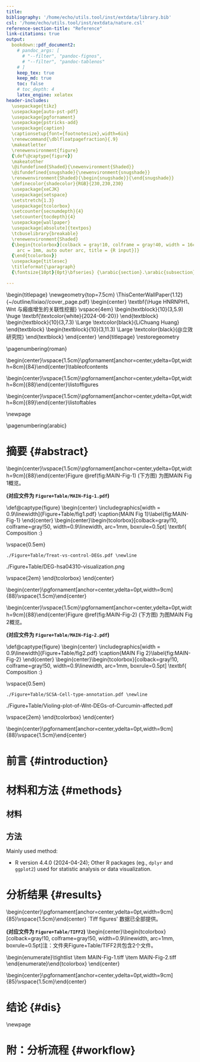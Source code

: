 ```yaml
---
title: 
bibliography: '/home/echo/utils.tool/inst/extdata/library.bib'
csl: '/home/echo/utils.tool/inst/extdata/nature.csl'
reference-section-title: "Reference"
link-citations: true
output:
  bookdown::pdf_document2:
    # pandoc_args: [
      # "--filter", "pandoc-fignos",
      # "--filter", "pandoc-tablenos"
    # ]
    keep_tex: true
    keep_md: true
    toc: false
    # toc_depth: 4
    latex_engine: xelatex
header-includes:
  \usepackage{tikz}
  \usepackage{auto-pst-pdf}
  \usepackage{pgfornament}
  \usepackage{pstricks-add}
  \usepackage{caption}
  \captionsetup{font={footnotesize},width=6in}
  \renewcommand{\dblfloatpagefraction}{.9}
  \makeatletter
  \renewenvironment{figure}
  {\def\@captype{figure}}
  \makeatother
  \@ifundefined{Shaded}{\newenvironment{Shaded}}
  \@ifundefined{snugshade}{\newenvironment{snugshade}}
  \renewenvironment{Shaded}{\begin{snugshade}}{\end{snugshade}}
  \definecolor{shadecolor}{RGB}{230,230,230}
  \usepackage{xeCJK}
  \usepackage{setspace}
  \setstretch{1.3} 
  \usepackage{tcolorbox}
  \setcounter{secnumdepth}{4}
  \setcounter{tocdepth}{4}
  \usepackage{wallpaper}
  \usepackage[absolute]{textpos}
  \tcbuselibrary{breakable}
  \renewenvironment{Shaded}
  {\begin{tcolorbox}[colback = gray!10, colframe = gray!40, width = 16cm,
    arc = 1mm, auto outer arc, title = {R input}]}
  {\end{tcolorbox}}
  \usepackage{titlesec}
  \titleformat{\paragraph}
  {\fontsize{10pt}{0pt}\bfseries} {\arabic{section}.\arabic{subsection}.\arabic{subsubsection}.\arabic{paragraph}} {1em} {} []

---
```







\begin{titlepage} \newgeometry{top=7.5cm}
\ThisCenterWallPaper{1.12}{~/outline/lixiao//cover_page.pdf}
\begin{center} \textbf{\Huge HNRNPH1、Wnt
与瘢痕增生的关联性挖掘} \vspace{4em}
\begin{textblock}{10}(3,5.9) \huge
\textbf{\textcolor{white}{2024-06-20}}
\end{textblock} \begin{textblock}{10}(3,7.3)
\Large \textcolor{black}{LiChuang Huang}
\end{textblock} \begin{textblock}{10}(3,11.3)
\Large \textcolor{black}{@立效研究院}
\end{textblock} \end{center} \end{titlepage}
\restoregeometry

\pagenumbering{roman}



\begin{center}\vspace{1.5cm}\pgfornament[anchor=center,ydelta=0pt,width=8cm]{84}\end{center}\tableofcontents



\begin{center}\vspace{1.5cm}\pgfornament[anchor=center,ydelta=0pt,width=8cm]{88}\end{center}\listoffigures



\begin{center}\vspace{1.5cm}\pgfornament[anchor=center,ydelta=0pt,width=8cm]{89}\end{center}\listoftables

\newpage

\pagenumbering{arabic}

# 摘要 {#abstract}





\begin{center}\vspace{1.5cm}\pgfornament[anchor=center,ydelta=0pt,width=9cm]{88}\end{center}Figure \@ref(fig:MAIN-Fig-1) (下方图) 为图MAIN Fig 1概览。

**(对应文件为 `Figure+Table/MAIN-Fig-1.pdf`)**

\def\@captype{figure}
\begin{center}
\includegraphics[width = 0.9\linewidth]{Figure+Table/fig1.pdf}
\caption{MAIN Fig 1}\label{fig:MAIN-Fig-1}
\end{center}
\begin{center}\begin{tcolorbox}[colback=gray!10, colframe=gray!50, width=0.9\linewidth, arc=1mm, boxrule=0.5pt]
\textbf{
Composition
:}

\vspace{0.5em}

    ./Figure+Table/Treat-vs-control-DEGs.pdf \newline
./Figure+Table/DEG-hsa04310-visualization.png

\vspace{2em}
\end{tcolorbox}
\end{center}

\begin{center}\pgfornament[anchor=center,ydelta=0pt,width=9cm]{88}\vspace{1.5cm}\end{center}



\begin{center}\vspace{1.5cm}\pgfornament[anchor=center,ydelta=0pt,width=9cm]{88}\end{center}Figure \@ref(fig:MAIN-Fig-2) (下方图) 为图MAIN Fig 2概览。

**(对应文件为 `Figure+Table/MAIN-Fig-2.pdf`)**

\def\@captype{figure}
\begin{center}
\includegraphics[width = 0.9\linewidth]{Figure+Table/fig2.pdf}
\caption{MAIN Fig 2}\label{fig:MAIN-Fig-2}
\end{center}
\begin{center}\begin{tcolorbox}[colback=gray!10, colframe=gray!50, width=0.9\linewidth, arc=1mm, boxrule=0.5pt]
\textbf{
Composition
:}

\vspace{0.5em}

    ./Figure+Table/SCSA-Cell-type-annotation.pdf \newline
./Figure+Table/Violing-plot-of-Wnt-DEGs-of-Curcumin-affected.pdf

\vspace{2em}
\end{tcolorbox}
\end{center}

\begin{center}\pgfornament[anchor=center,ydelta=0pt,width=9cm]{88}\vspace{1.5cm}\end{center}

# 前言 {#introduction}

# 材料和方法 {#methods}

## 材料



## 方法

Mainly used method:

- R version 4.4.0 (2024-04-24); Other R packages (eg., `dplyr` and `ggplot2`) used for statistic analysis or data visualization.

# 分析结果 {#results}





\begin{center}\pgfornament[anchor=center,ydelta=0pt,width=9cm]{85}\vspace{1.5cm}\end{center} 
`Tiff figures' 数据已全部提供。

**(对应文件为 `Figure+Table/TIFF2`)**
\begin{center}\begin{tcolorbox}[colback=gray!10, colframe=gray!50, width=0.9\linewidth, arc=1mm, boxrule=0.5pt]注：文件夹Figure+Table/TIFF2共包含2个文件。

\begin{enumerate}\tightlist
\item MAIN-Fig-1.tiff
\item MAIN-Fig-2.tiff
\end{enumerate}\end{tcolorbox}
\end{center}

\begin{center}\pgfornament[anchor=center,ydelta=0pt,width=9cm]{85}\vspace{1.5cm}\end{center}

# 结论 {#dis}


\newpage

# 附：分析流程 {#workflow}


